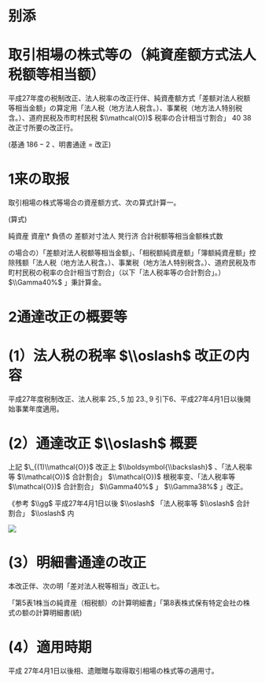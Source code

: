 # 别添

# 取引相場の株式等の（純資産额方式法人税额等相当额）

平成27年度の税制改正、法人税率の改正行伴、純資產额方式「差额对法人税额等相当金额」の算定用「法人税（地方法人税含。）、事業税（地方法人特别税含。）、道府民税及市町村民税 $\\mathcal{O})$ 税率の合计相当寸割合」 $40%$ $38%$ 改正寸所要の改正行。

(基通 $186-2$ 、明書通逹 $=$ 改正)

# 1来の取报

取引相場の株式等場合の資産额方式、次の算式計算一。

(算式)

純資産 資産\\* 負债の 差额对寸法人 凳行济 合計税额等相当金额株式数

の場合の）「差额对法人税额等相当金额」、「相税额純資産额」「簿额純資産额」控除残额「法人税（地方法人税含。）、事業税（地方法人特别税含。）、道府民税及市町村民税の税率の合計相当寸割合」（以下「法人税率等の合計割合」。） $\\Gamma40%$ 」秉計算金。

# 2通達改正の概要等

# (1）法人税の税率 $\\oslash$ 改正の内容

平成27年度税制改正、法人税率 $25.,5%$ 加 $23.,9%$ 引下6、平成27年4月1日以後開始事業年度適用。

# (2）通達改正 $\\oslash$ 概要

上記 $\_{(1)\\mathcal{O}}$ 改正上 $\\boldsymbol{\\backslash}$ 、「法人税率等 $\\mathcal{O})$ 合計割合」 $\\mathcal{O})$ 根税率变、「法人税率等 $\\mathcal{O})$ 合計割合」 $\\Gamma40%$ 」 $\\Gamma38%$ 」改正。

《参考 $\\gg$ 平成27年4月1日以後 $\\oslash$ 「法人税率等 $\\oslash$ 合計割合」 $\\oslash$ 内

![](https://www.nta.go.jp/tmp/af02c239-209f-4374-9f07-9d6072740d57/images/c1ccbe0c6df7cdc07ffe2f1c4f1df64f029fb2564be9114d97ec7f55103fa041.jpg)

# (3）明細書通達の改正

本改正伴、次の明「差对法人税等相当」改正L七。

「第5表1株当の純資産（相税额）の計算明細書」「第8表株式保有特定会社の株式の额の計算明細書(統)

# (4）適用時期

平成 27年4月1日以後相、遗贈贈与取得取引相場の株式等の適用寸。